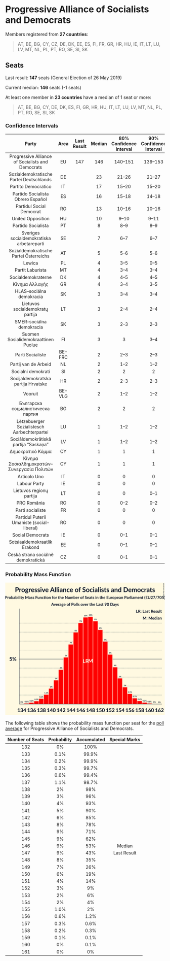 # Progressive Alliance of Socialists and Democrats

Members registered from **27 countries**:

> AT, BE, BG, CY, CZ, DE, DK, EE, ES, FI, FR, GR, HR, HU, IE, IT, LT, LU, LV, MT, NL, PL, PT, RO, SE, SI, SK

## Seats

Last result: **147** seats (General Election of 26 May 2019)

Current median: **146** seats (-1 seats)

At least one member in **23 countries** have a median of 1 seat or more:

> AT, BE, BG, CY, DE, DK, ES, FI, GR, HR, HU, IT, LT, LU, LV, MT, NL, PL, PT, RO, SE, SI, SK

### Confidence Intervals

| Party | Area | Last Result | Median | 80% Confidence Interval | 90% Confidence Interval | 95% Confidence Interval | 99% Confidence Interval |
|:-----:|:----:|:-----------:|:------:|:-----------------------:|:-----------------------:|:-----------------------:|:-----------------------:|
| Progressive Alliance of Socialists and Democrats | EU | 147 | 146 | 140–151 | 139–153 | 138–154 | 135–157 |
| Sozialdemokratische Partei Deutschlands | DE | | 23 | 21–26 | 21–27 | 21–28 | 19–29 |
| Partito Democratico | IT | | 17 | 15–20 | 15–20 | 14–20 | 14–21 |
| Partido Socialista Obrero Español | ES | | 16 | 15–18 | 14–18 | 14–18 | 13–19 |
| Partidul Social Democrat | RO | | 13 | 10–16 | 10–16 | 10–17 | 9–17 |
| United Opposition | HU | | 10 | 9–10 | 9–11 | 9–11 | 9–11 |
| Partido Socialista | PT | | 8 | 8–9 | 8–9 | 8–9 | 7–10 |
| Sveriges socialdemokratiska arbetareparti | SE | | 7 | 6–7 | 6–7 | 6–8 | 6–8 |
| Sozialdemokratische Partei Österreichs | AT | | 5 | 5–6 | 5–6 | 4–6 | 4–6 |
| Lewica | PL | | 4 | 3–5 | 0–5 | 0–5 | 0–6 |
| Partit Laburista | MT | | 4 | 3–4 | 3–4 | 3–4 | 3–4 |
| Socialdemokraterne | DK | | 4 | 4–5 | 4–5 | 4–5 | 4–5 |
| Κίνημα Αλλαγής | GR | | 4 | 3–4 | 3–5 | 3–5 | 2–5 |
| HLAS–sociálna demokracia | SK | | 3 | 3–4 | 3–4 | 3–4 | 3–4 |
| Lietuvos socialdemokratų partija | LT | | 3 | 2–4 | 2–4 | 2–4 | 2–4 |
| SMER–sociálna demokracia | SK | | 3 | 2–3 | 2–3 | 2–3 | 2–4 |
| Suomen Sosialidemokraattinen Puolue | FI | | 3 | 3 | 3–4 | 3–4 | 3–4 |
| Parti Socialiste | BE-FRC | | 2 | 2–3 | 2–3 | 2–3 | 2–3 |
| Partij van de Arbeid | NL | | 2 | 1–2 | 1–2 | 1–3 | 1–3 |
| Socialni demokrati | SI | | 2 | 2 | 2 | 2 | 2–3 |
| Socijaldemokratska partija Hrvatske | HR | | 2 | 2–3 | 2–3 | 2–3 | 2–3 |
| Vooruit | BE-VLG | | 2 | 1–2 | 1–2 | 1–2 | 1–2 |
| Българска социалистическа партия | BG | | 2 | 2 | 2 | 2 | 2 |
| Lëtzebuerger Sozialistesch Aarbechterpartei | LU | | 1 | 1–2 | 1–2 | 1–2 | 1–2 |
| Sociāldemokrātiskā partija “Saskaņa” | LV | | 1 | 1–2 | 1–2 | 1–2 | 1–2 |
| Δημοκρατικό Κόμμα | CY | | 1 | 1 | 1 | 1 | 1 |
| Κίνημα Σοσιαλδημοκρατών–Συνεργασία Πολιτών | CY | | 1 | 1 | 1 | 1 | 1 |
| Articolo Uno | IT | | 0 | 0 | 0 | 0 | 0 |
| Labour Party | IE | | 0 | 0 | 0 | 0 | 0 |
| Lietuvos regionų partija | LT | | 0 | 0 | 0–1 | 0–1 | 0–1 |
| PRO România | RO | | 0 | 0–2 | 0–2 | 0–2 | 0–2 |
| Parti socialiste | FR | | 0 | 0 | 0 | 0 | 0 |
| Partidul Puterii Umaniste (social-liberal) | RO | | 0 | 0 | 0 | 0–2 | 0–2 |
| Social Democrats | IE | | 0 | 0–1 | 0–1 | 0–1 | 0–2 |
| Sotsiaaldemokraatlik Erakond | EE | | 0 | 0–1 | 0–1 | 0–1 | 0–1 |
| Česká strana sociálně demokratická | CZ | | 0 | 0–1 | 0–1 | 0–1 | 0–1 |

### Probability Mass Function

![Graph with seats probability mass function not yet produced](average-2022-01-31-seats-pmf-progressiveallianceofsocialistsanddemocrats.png "Seats Probability Mass Function")

The following table shows the probability mass function per seat for the [poll average](average-2022-01-31.html) for Progressive Alliance of Socialists and Democrats.

| Number of Seats | Probability | Accumulated | Special Marks |
|:---------------:|:-----------:|:-----------:|:-------------:|
| 132 | 0% | 100% |  |
| 133 | 0.1% | 99.9% |  |
| 134 | 0.2% | 99.9% |  |
| 135 | 0.3% | 99.7% |  |
| 136 | 0.6% | 99.4% |  |
| 137 | 1.1% | 98.7% |  |
| 138 | 2% | 98% |  |
| 139 | 3% | 96% |  |
| 140 | 4% | 93% |  |
| 141 | 5% | 90% |  |
| 142 | 6% | 85% |  |
| 143 | 8% | 78% |  |
| 144 | 9% | 71% |  |
| 145 | 9% | 62% |  |
| 146 | 9% | 53% | Median |
| 147 | 9% | 43% | Last Result |
| 148 | 8% | 35% |  |
| 149 | 7% | 26% |  |
| 150 | 6% | 19% |  |
| 151 | 4% | 14% |  |
| 152 | 3% | 9% |  |
| 153 | 2% | 6% |  |
| 154 | 2% | 4% |  |
| 155 | 1.0% | 2% |  |
| 156 | 0.6% | 1.2% |  |
| 157 | 0.3% | 0.6% |  |
| 158 | 0.2% | 0.3% |  |
| 159 | 0.1% | 0.1% |  |
| 160 | 0% | 0.1% |  |
| 161 | 0% | 0% |  |


